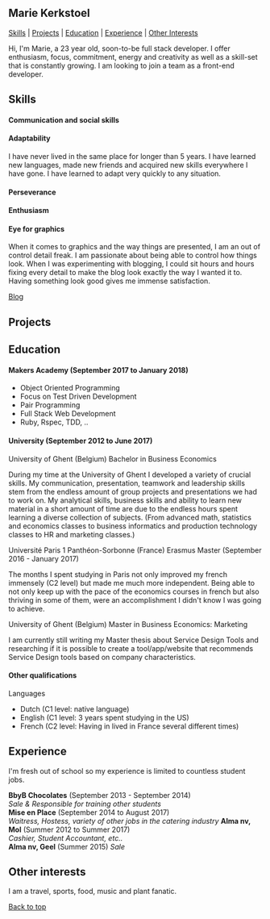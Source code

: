## Marie Kerkstoel

[Skills](#skills) | [Projects](#projects) | [Education](#education) | [Experience](#experience) | [Other Interests](#other-interests)

Hi, I'm Marie, a 23 year old, soon-to-be full stack developer. I offer enthusiasm, focus, commitment, energy and creativity as well as a skill-set that is constantly growing. I am looking to join a team as a front-end developer.   

## Skills

#### Communication and social skills

#### Adaptability

I have never lived in the same place for longer than 5 years. I have learned new languages, made new friends and acquired new skills everywhere I have gone. I have learned to adapt very quickly to any situation.

#### Perseverance

#### Enthusiasm

#### Eye for graphics

When it comes to graphics and the way things are presented, I am an out of control detail freak. I am passionate about being able to control how things look. When I was experimenting with blogging, I could sit hours and hours fixing every detail to make the blog look exactly the way I wanted it to. Having something look good gives me immense satisfaction.

[Blog](https://guidelinestotreatingyoself.wordpress.com)

## Projects

## Education

#### Makers Academy (September 2017 to January 2018)

- Object Oriented Programming
- Focus on Test Driven Development
- Pair Programming
- Full Stack Web Development
- Ruby, Rspec, TDD, ..

####  University (September 2012 to June 2017)

University of Ghent (Belgium)
Bachelor in Business Economics

During my time at the University of Ghent I developed a variety of crucial skills. My communication, presentation, teamwork and leadership skills stem from the endless amount of group projects and presentations we had to work on. My analytical skills, business skills and ability to learn new material in a short amount of time are due to the endless hours spent learning a diverse collection of subjects. (From advanced math, statistics and economics classes to business informatics and production technology classes to HR and marketing classes.)   

Université Paris 1 Panthéon-Sorbonne (France)
Erasmus Master (September 2016 - January 2017)

The months I spent studying in Paris not only improved my french immensely (C2 level) but made me much more independent. Being able to not only keep up with the pace of the economics courses in french but also thriving in some of them, were an accomplishment I didn't know I was going to achieve.    

University of Ghent (Belgium)
Master in Business Economics: Marketing

I am currently still writing my Master thesis about Service Design Tools and researching if it is possible to create a tool/app/website that recommends Service Design tools based on company characteristics.

#### Other qualifications

Languages

- Dutch (C1 level: native language)
- English (C1 level: 3 years spent studying in the US)
- French (C2 level: Having in lived in France several different times)


## Experience

I'm fresh out of school so my experience is limited to countless student jobs.

**BbyB Chocolates** (September 2013 - September 2014)    
*Sale & Responsible for training other students*  
**Mise en Place** (September 2014 to August 2017)   
*Waitress, Hostess, variety of other jobs in the catering industry*
**Alma nv, Mol** (Summer 2012 to Summer 2017)   
*Cashier, Student Accountant, etc..*  
**Alma nv, Geel** (Summer 2015)
*Sale*

## Other interests

I am a travel, sports, food, music and plant fanatic.


[Back to top](#marie-kerkstoel)
